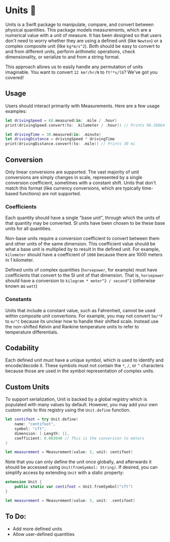 # Units 📏

Units is a Swift package to manipulate, compare, and convert between physical quantities. This package models measurements, 
which are a numerical value with a unit of measure. It has been designed so that users don't need to worry whether they are 
using a defined unit (like `Newton`) or a complex composite unit (like `kg*m/s^2`). Both should be easy to convert to and from
different units, perform arithmetic operations, check dimensionality, or serialize to and from a string format.

This approach allows us to easily handle any permutation of units imaginable. You want to convert `12 km³/hr/N` to 
`ft²*s/lb`? We've got you covered!

## Usage

Users should interact primarily with Measurements. Here are a few usage examples:

```swift
let drivingSpeed = 60.measured(in: .mile / .hour)
print(drivingSpeed.convert(to: .kilometer / .hour)) // Prints 96.56064 km/h

let drivingTime = 30.measured(in: .minute)
let drivingDistance = drivingSpeed * drivingTime
print(drivingDistance.convert(to: .mile)) // Prints 30 mi
```

## Conversion

Only linear conversions are supported. The vast majority of unit conversions are simply changes in scale, represented by a single
conversion coefficient, sometimes with a constant shift. Units that don't match this format (like currency conversions, which are
typically time-based functions) are not supported.

### Coefficients

Each quantity should have a single "base unit", through which the units of that quantity may be converted. SI units have been
chosen to be these base units for all quantities.

Non-base units require a conversion coefficient to convert between them and other units of the same dimension. This coefficient
value should be what a base unit is multiplied by to result in the defined unit. For example, `kilometer` should have a coefficient
of `1000` because there are 1000 meters in 1 kilometer.

Defined units of complex quantities (`horsepower`, for example) must have coefficients that convert to the SI unit of that dimension.
That is, `horsepower` should have a conversion to `kilogram * meter^2 / second^2` (otherwise known as `watt`)

### Constants

Units that include a constant value, such as Fahrenheit, cannot be used within composite unit convertions. For example,
you may not convert `5m/°F` to `m/°C` because its unclear how to handle their shifted scale. Instead use the 
non-shifted Kelvin and Rankine temperature units to refer to temperature differentials.

## Codability

Each defined unit must have a unique symbol, which is used to identify and encode/decode it. These symbols must not contain
the `*`, `/`, or `^` characters because those are used in the symbol representation of complex units.

## Custom Units

To support serialization, Unit is backed by a global registry which is populated with many values by default. However,
you may add your own custom units to this registry using the `Unit.define` function.

```swift
let centifoot = try Unit.define(
    name: "centifoot",
    symbol: "cft",
    dimension: [.Length: 1],
    coefficient: 0.003048 // This is the conversion to meters
)

let measurement = Measurement(value: 5, unit: centifoot)
```

Note that you can only define the unit once globally, and afterwards it should be accessed using `Unit(fromSymbol: String)`. 
If desired, you can simplify access by extending `Unit` with a static property:

```swift
extension Unit {
    public static var centifoot = Unit.fromSymbol("cft")
}

let measurement = Measurement(value: 5, unit: .centifoot)
```

## To Do:

- Add more defined units
- Allow user-defined quantities
